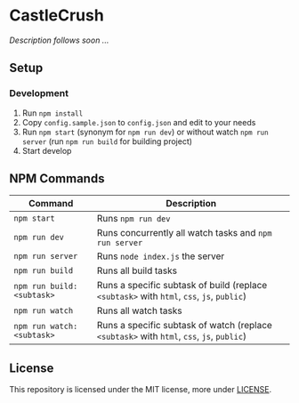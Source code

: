 # CastleCrush

*Description follows soon ...*

## Setup

### Development
1. Run `npm install`
2. Copy `config.sample.json` to `config.json` and edit to your needs
3. Run `npm start` (synonym for `npm run dev`) or without watch `npm run server` (run `npm run build` for building project)
4. Start develop

## NPM Commands

| Command | Description |
| --- | --- |
| `npm start` | Runs `npm run dev` |
| `npm run dev` | Runs concurrently all watch tasks and `npm run server` |
| `npm run server` | Runs `node index.js` the server |
| `npm run build` | Runs all build tasks |
| `npm run build:<subtask>` | Runs a specific subtask of build (replace `<subtask>` with `html`, `css`, `js`, `public`) |
| `npm run watch` | Runs all watch tasks |
| `npm run watch:<subtask>` | Runs a specific subtask of watch (replace `<subtask>` with `html`, `css`, `js`, `public`) |

## License
This repository is licensed under the MIT license, more under
[LICENSE](LICENSE).
